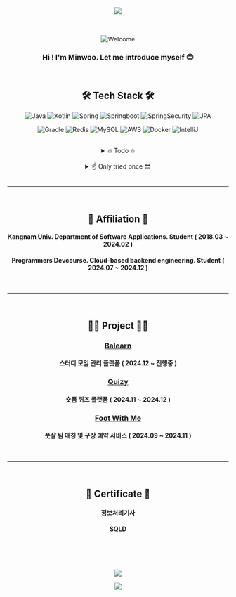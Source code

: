 <div align="center">
  <img src=https://github.com/user-attachments/assets/6d6dec11-2fed-412d-a17a-5ce6bf55a812
 />

<div align="center">

<br/>
<br/>

  
![Welcome](https://capsule-render.vercel.app/api?type=venom&text=Welcome!&stroke=&animation=twinkling&strokeWidth=0.3&height=100&fontSize=50)

### Hi !   I'm Minwoo. Let me introduce myself 😊

<br/>

## 🛠️ Tech Stack 🛠️


![Java](	https://img.shields.io/badge/Java-ED8B00?style=for-the-badge&logo=openjdk&logoColor=white)
![Kotlin](	https://img.shields.io/badge/Kotlin-0095D5?&style=for-the-badge&logo=kotlin&logoColor=white)
![Spring](https://img.shields.io/badge/Spring-6DB33F?style=for-the-badge&logo=spring&logoColor=white)
![Springboot](https://img.shields.io/badge/Spring_Boot-6DB33F?style=for-the-badge&logo=springboot&logoColor=white)
![SpringSecurity](	https://img.shields.io/badge/Spring_Security-6DB33F?style=for-the-badge&logo=Spring-Security&logoColor=white)
![JPA](https://img.shields.io/badge/JPA-6DB33F?style=for-the-badge&logo=hibernate&logoColor=white)


![Gradle](https://img.shields.io/badge/Gradle-02303A.svg?style=for-the-badge&logo=Gradle&logoColor=white)
![Redis](https://img.shields.io/badge/redis-%23DD0031.svg?&style=for-the-badge&logo=redis&logoColor=white)
![MySQL](https://img.shields.io/badge/MySQL-00000F?style=for-the-badge&logo=mysql&logoColor=white)
![AWS](https://img.shields.io/badge/AWS-232F3E?style=for-the-badge&logo=amazonwebservices&logoColor=white)
![Docker](	https://img.shields.io/badge/docker-%230db7ed.svg?style=for-the-badge&logo=docker&logoColor=white)
![IntelliJ](https://img.shields.io/badge/IntelliJ_IDEA-000000.svg?style=for-the-badge&logo=intellij-idea&logoColor=white)

</br>
</div>

<details>
<summary>
🔥 Todo 🔥
</summary>

![Elaticsearch](https://img.shields.io/badge/Elasticsearch-005571?style=for-the-badge&logo=elasticsearch&logoColor=white)
![Kafka](https://img.shields.io/badge/Apache_Kafka-231F20?style=for-the-badge&logo=apache-kafka&logoColor=white)
![GCP](https://img.shields.io/badge/Google_Cloud-4285F4?style=for-the-badge&logo=google-cloud&logoColor=white)

</br>


</details>
</br>

<details>
<summary>
☝️ Only tried once 😎
</summary>
</br>

![Flutter](	https://img.shields.io/badge/Flutter-02569B?style=for-the-badge&logo=flutter&logoColor=white)
![Dart](https://img.shields.io/badge/Dart-0175C2?style=for-the-badge&logo=dart&logoColor=white)
![Unity](https://img.shields.io/badge/Unity-100000?style=for-the-badge&logo=unity&logoColor=white)
![C#](https://img.shields.io/badge/C%23-239120?style=for-the-badge&logo=c&logoColor=white)
![Heroku](https://img.shields.io/badge/Heroku-430098?style=for-the-badge&logo=heroku&logoColor=white)
</details>

<div align="center">
  
</br>
<hr/>
</br>

## 🏢 Affiliation 🏢

#### Kangnam Univ. Department of Software Applications. Student ( 2018.03 ~ 2024.02 )
#### Programmers Devcourse. Cloud-based backend engineering. Student ( 2024.07 ~ 2024.12 ) 

</br>
<hr/>
</br>

## 👨‍💻 Project 👨‍💻

### [Balearn](https://github.com/Jibsa-team)
#### 스터디 모임 관리 플랫폼 ( 2024.12 ~ 진행중 )
### [Quizy](https://github.com/prgrms-web-devcourse-final-project/WEB1_1_Endpoint_BE) 
#### 숏폼 퀴즈 플랫폼 ( 2024.11 ~ 2024.12 )
### [Foot With Me](https://github.com/prgrms-be-devcourse/NBE1_2_Team04)
#### 풋살 팀 매칭 및 구장 예약 서비스  ( 2024.09 ~ 2024.11 )

</br>
<hr/>
</br>

## 📜 Certificate 📜

#### 정보처리기사
#### SQLD


<br/><br/>
<br/>

<div align="center">
  <img src=https://github-readme-stats.vercel.app/api?username=HMWG&theme=radical
 />
</div>




![](https://capsule-render.vercel.app/api?type=waving&text=&stroke=ffffff&animation=twinkling&strokeWidth=0.5&section=footer)

</div>

<!-- ![discord](https://img.shields.io/badge/Discord-7289DA?style=for-the-badge&logo=discord&logoColor=white) -->
<!--![Kotlin](	https://img.shields.io/badge/Kotlin-0095D5?&style=for-the-badge&logo=kotlin&logoColor=white)-->
<!--![Notion](https://img.shields.io/badge/Notion-000000?style=for-the-badge&logo=notion&logoColor=white)-->
<!-- ![SpringSecurity](	https://img.shields.io/badge/Spring_Security-6DB33F?style=for-the-badge&logo=Spring-Security&logoColor=white) -->
<!-- ![Docker](	https://img.shields.io/badge/docker-%230db7ed.svg?style=for-the-badge&logo=docker&logoColor=white) -->


<!-- [![Top Langs](https://github-readme-stats.vercel.app/api/top-langs/?username=HMWG)](https://github.com/HMWG/github-readme-stats) -->

<!--
**HMWG/HMWG** is a ✨ _special_ ✨ repository because its `README.md` (this file) appears on your GitHub profile.

Here are some ideas to get you started:

- 🔭 I’m currently working on ...
- 🌱 I’m currently learning ...
- 👯 I’m looking to collaborate on ...
- 🤔 I’m looking for help with ...
- 💬 Ask me about ...
- 📫 How to reach me: ...
- 😄 Pronouns: ...
- ⚡ Fun fact: ...
-->
